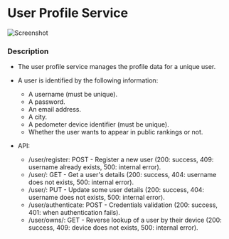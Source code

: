 # User Profile Service
![Screenshot](https://github.com/jackson0726/10k-steps-challenge/blob/main/ingest-service/src/main/resources/images/user_profile_service_architecture.png)

### Description
+ The user profile service manages the profile data for a unique user.
+ A user is identified by the following information:
  + A username (must be unique).
  + A password.
  + An email address.
  + A city.
  + A pedometer device identifier (must be unique).
  + Whether the user wants to appear in public rankings or not.

+ API:
  + /user/register: POST - Register a new user (200: success, 409: username already exists, 500: internal error).
  + /user/<username>: GET - Get a user's details (200: success, 404: username does not exists, 500: internal error).
  + /user/<username>: PUT - Update some user details (200: success, 404: username does not exists, 500: internal error).
  + /user/authenticate: POST - Credentials validation (200: success, 401: when authentication fails).
  + /user/owns/<deviceId>: GET - Reverse lookup of a user by their device (200: success, 409: device does not exists, 500: internal error).
